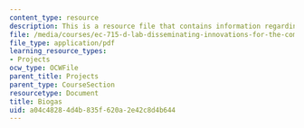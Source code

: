 ```yaml
---
content_type: resource
description: This is a resource file that contains information regarding biogas.
file: /media/courses/ec-715-d-lab-disseminating-innovations-for-the-common-good-spring-2007/a04c48284d4b835f620a2e42c8d4b644_MITEC_715S07_biogas.pdf
file_type: application/pdf
learning_resource_types:
- Projects
ocw_type: OCWFile
parent_title: Projects
parent_type: CourseSection
resourcetype: Document
title: Biogas
uid: a04c4828-4d4b-835f-620a-2e42c8d4b644
---
```


